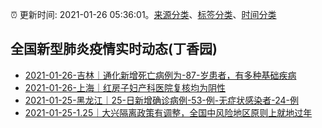 :alarm_clock: 更新时间: 2021-01-26 05:36:01。[来源分类](../README.md)、[标签分类](../TAGS.md)、[时间分类](../TIMELINE.md)

## 全国新型肺炎疫情实时动态(丁香园)




- [2021-01-26-吉林｜通化新增死亡病例为-87-岁患者，有多种基础疾病](http://app.cctv.com/special/cportal/detail/arti/index.html?id=ArtiYE6NLk4FovN6OD4QMbUE210126&isfromapp=1) 
- [2021-01-26-上海｜红房子妇产科医院复核均为阴性](http://app.cctv.com/special/cportal/detail/arti/index.html?id=ArtiThPbno9OeTXN2GNrwD7R210126&isfromapp=1) 
- [2021-01-25-黑龙江｜25-日新增确诊病例-53-例-无症状感染者-24-例](http://app.cctv.com/special/cportal/detail/arti/index.html?id=ArtigGi4aFb8Ln3YXMjrtp6e210126&isfromapp=1) 
- [2021-01-25-1.25｜大兴隔离政策有调整，全国中风险地区原则上就地过年](http://app.cctv.com/special/cportal/detail/arti/index.html?id=Artiooy8hrBouYhk0TOUz5lj210125&isfromapp=1) 